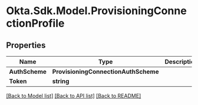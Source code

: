 # Okta.Sdk.Model.ProvisioningConnectionProfile

## Properties

Name | Type | Description | Notes
------------ | ------------- | ------------- | -------------
**AuthScheme** | **ProvisioningConnectionAuthScheme** |  | [optional] 
**Token** | **string** |  | [optional] 

[[Back to Model list]](../README.md#documentation-for-models) [[Back to API list]](../README.md#documentation-for-api-endpoints) [[Back to README]](../README.md)

